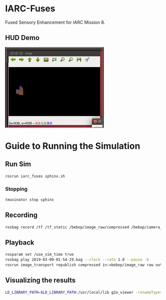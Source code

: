 # IARC-Fuses

Fused Sensory Enhancement for IARC Mission 8.

## HUD Demo

![hud](figs/hud.gif)

# Guide to Running the Simulation

## Run Sim

```bash
rosrun iarc_fuses sphinx.sh
```

### Stopping

```bash
tmuxinator stop sphinx
```

## Recording

```bash
rosbag record /tf /tf_static /bebop/image_raw/compressed /bebop/camera_info
```

## Playback

```bash
rosparam set /use_sim_time true
rosbag play 2019-03-09-01-54-29.bag --clock --rate 1.0 --pause -k
rosrun image_transport republish compressed in:=bebop/image_raw raw out:=bebop/image_raw
```

## Visualizing the results

```bash
LD_LIBRARY_PATH=$LD_LIBRARY_PATH:/usr/local/lib g2o_viewer -renameTypes VERTEX_SE3:EXPMAP=VERTEX_SE3:QUAT,VERTEX_XYZ=VERTEX_TRACKXYZ -typeslib /usr/local/lib/libg2o_types_sba.so -typeslib /usr/local/lib/libg2o_types_slam3d.so -typeslib /usr/local/lib/libg2o_types_data.so /tmp/ba.g2o
```
